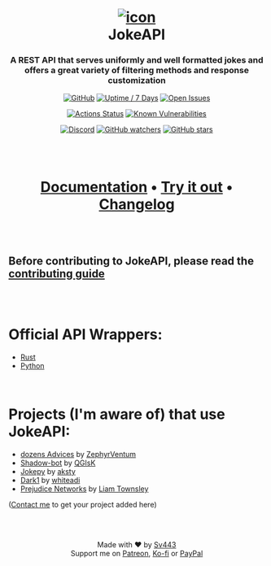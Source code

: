 <div align="center" style="text-align:center">

# [![icon](https://sv443.net/cdn/jokeapi/icon_150x150.png)](#readme)<br>JokeAPI
### A REST API that serves uniformly and well formatted jokes and offers a great variety of filtering methods and response customization
[![GitHub](https://img.shields.io/github/license/Sv443/JokeAPI)](https://sv443.net/LICENSE)
[![Uptime / 7 Days](https://img.shields.io/uptimerobot/ratio/7/m782998549-afcc0d10c27c87df47e73289)](https://status.sv443.net/)
[![Open Issues](https://img.shields.io/github/issues/Sv443/JokeAPI)](https://github.com/Sv443/JokeAPI/issues)
  
[![Actions Status](https://github.com/Sv443/JokeAPI/workflows/build/badge.svg)](https://github.com/Sv443/JokeAPI/actions)
[![Known Vulnerabilities](https://snyk.io/test/github/Sv443/JokeAPI/badge.svg)](https://snyk.io/test/github/Sv443/JokeAPI)
  
[![Discord](https://img.shields.io/discord/565933531214118942)](https://discord.gg/aBH4uRG)
[![GitHub watchers](https://img.shields.io/github/watchers/Sv443/JokeAPI?style=social)](https://github.com/Sv443/JokeAPI/watchers)
[![GitHub stars](https://img.shields.io/github/stars/Sv443/JokeAPI?style=social)](https://github.com/Sv443/JokeAPI/stargazers)

<br><br>

# [Documentation](https://sv443.net/jokeapi/v2) &bull; [Try it out](https://sv443.net/jokeapi/v2#try-it) &bull; [Changelog](./changelog.txt)


</div>
<br><br>

## Before contributing to JokeAPI, please read the [contributing guide](./.github/Contributing.md)

<br><br>

# Official API Wrappers:
- [Rust](https://github.com/canarado/sv443_jokeapi_wrapper)
- [Python](https://github.com/thenamesweretakenalready/Sv443s-JokeAPI-Python-Wrapper)

<br>

# Projects (I'm aware of) that use JokeAPI:
- [dozens Advices](https://github.com/ZephyrVentum/dozens-Advices) by [ZephyrVentum](https://github.com/ZephyrVentum)
- [Shadow-bot](https://github.com/QGIsK/Shadow-bot) by [QGIsK](https://github.com/QGIsK)
- [Jokepy](https://github.com/aksty/Jokepy) by [aksty](https://github.com/aksty)
- [Dark1](https://github.com/whiteadi/Dark1) by [whiteadi](https://github.com/whiteadi)
- [Prejudice Networks](https://github.com/LiamTownsley/Prejudice-Networks) by [Liam Townsley](https://github.com/LiamTownsley)
  
([Contact me](https://sv443.net/discord) to get your project added here)


<br><br>
<div align="center" style="text-align:center">

Made with ❤️ by [Sv443](https://github.com/Sv443)  
Support me on [Patreon](https://patreon.com/Sv443_), [Ko-fi](https://ko-fi.com/Sv443_) or [PayPal](https://paypal.me/SvenFehler)

</div>
